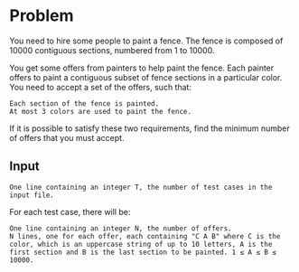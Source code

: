 # Problem

You need to hire some people to paint a fence. The fence is composed of 10000 contiguous sections, numbered from 1 to 10000.

You get some offers from painters to help paint the fence. Each painter offers to paint a contiguous subset of fence sections in a particular color. You need to accept a set of the offers, such that:

    Each section of the fence is painted.
    At most 3 colors are used to paint the fence.

If it is possible to satisfy these two requirements, find the minimum number of offers that you must accept.

## Input

    One line containing an integer T, the number of test cases in the input file.

For each test case, there will be:

    One line containing an integer N, the number of offers.
    N lines, one for each offer, each containing "C A B" where C is the color, which is an uppercase string of up to 10 letters, A is the first section and B is the last section to be painted. 1 ≤ A ≤ B ≤ 10000.
